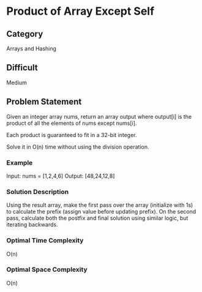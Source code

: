 # Product of Array Except Self

## Category

Arrays and Hashing

## Difficult

Medium

## Problem Statement

Given an integer array nums, return an array output where output[i] is the product of all the elements of nums except nums[i].

Each product is guaranteed to fit in a 32-bit integer.

Solve it in O(n) time without using the division operation.

### Example

Input: nums = [1,2,4,6]
Output: [48,24,12,8]

### Solution Description

Using the result array, make the first pass over the array (initialize with 1s) to calculate the prefix (assign value before updating prefix). On the second pass, calculate both the postfix and final solution using similar logic, but iterating backwards.

### Optimal Time Complexity

O(n)

### Optimal Space Complexity

O(n)